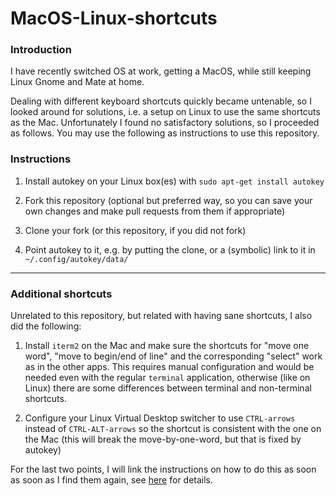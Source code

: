 # MacOS-Linux-shortcuts

### Introduction

I have recently switched OS at work, getting a MacOS, while still keeping Linux Gnome and Mate at home.

Dealing with different keyboard shortcuts quickly became untenable, so I looked around for solutions, i.e. a setup on Linux to use the same shortcuts as the Mac.
Unfortunately I found no satisfactory solutions, so I proceeded as follows. You may use the following as instructions to use this repository.

### Instructions

1. Install autokey on your Linux box(es) with `sudo apt-get install autokey`

2. Fork this repository (optional but preferred way, so you can save your own changes and
make pull requests from them if appropriate)

3. Clone your fork (or this repository, if you did not fork)

4. Point autokey to it, e.g. by putting the clone, or a (symbolic) link to it in `~/.config/autokey/data/`

---

### Additional shortcuts

Unrelated to this repository, but related with having sane shortcuts, I also did the following:

1. Install `iterm2` on the Mac and make sure the
shortcuts for "move one word", "move to begin/end of line" and
the corresponding "select" work as in the other apps.
This requires manual configuration and would be needed even with the regular
`terminal` application, otherwise (like on Linux) there are some differences
between terminal and non-terminal shortcuts.

2. Configure your Linux Virtual Desktop switcher to use `CTRL-arrows` instead of
`CTRL-ALT-arrows` so the shortcut is consistent with the one on the Mac (this will break the
move-by-one-word, but that is fixed by autokey)

For the last two points, I will link the
instructions on how to do this as soon as soon as I find them again,
see [here](https://meta.stackexchange.com/questions/283899/) for details.

